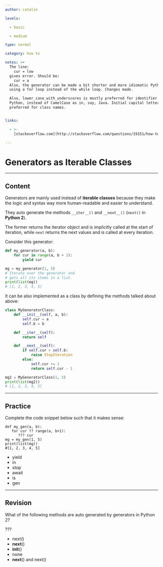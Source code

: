```yaml
---
author: catalin

levels:

  - basic

  - medium

type: normal

category: how to

notes: >+
  The line:
    cur = low
  gives error. Should be:
    cur = a
  Also, the generator can be made a bit shorter and more idiomatic Python by
  using a for loop instead of the while loop. Changes made.

  Also, lower_case_with_underscores is mostly preferred for identifier names in
  Python, instead of CamelCase as in, say, Java. Initial capital letter is
  preferred for class names.


links:

  - >-
    [stackoverflow.com](http://stackoverflow.com/questions/19151/how-to-make-class-iterable){website}

---
```

# Generators as Iterable Classes

---
## Content

Generators are mainly used instead of **iterable classes** because they make the logic and syntax way more human-readable and easier to understand.

 They auto generate the methods `__iter__()` and `__next__()` (`next()` in **Python 2**).

The former returns the iterator object and is implicitly called at the start of iteration, while `next` returns the next values and is called at every iteration.

Consider this generator:
```python
def my_generator(a, b):
    for cur in range(a, b + 1):
        yield cur

mg = my_generator(1, 5)
# Iterate over the generator and
# gets all its items in a list.
print(list(mg))
# [1, 2, 3, 4, 5]
```

It can be also implemented as a class by defining the methods talked about above:
```python
class MyGeneratorClass:
    def __init__(self, a, b):
        self.cur = a
        self.b = b

    def __iter__(self):
        return self

    def __next__(self): 
        if self.cur > self.b:
            raise StopIteration
        else:
            self.cur += 1
            return self.cur - 1

mg2 = MyGeneratorClass(1, 5)
print(list(mg2))
# [1, 2, 3, 4, 5]
```

---
## Practice

Complete the code snippet below such that it makes sense:
```
def my_gen(a, b):
   for cur ?? range(a, b+1):
      ??? cur
mg = my_gen(1, 5)
print(list(mg))
#[1, 2, 3, 4, 5]
```

* yield
* in
* stop
* await
* is
* gen

---
## Revision

What of the following methods are auto generated by generators in Python 2?

???

* next()
* __next__()
* __init__()
* none
* __next__() and next()